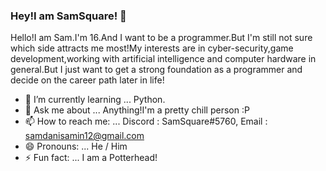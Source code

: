 ### Hey!I am SamSquare! 👋

Hello!I am Sam.I'm 16.And I want to be a programmer.But I'm still not sure which side attracts me most!My interests are in cyber-security,game development,working with artificial intelligence and computer hardware in general.But I just want to get a strong foundation as a programmer and decide on the career path later in life!

- 🌱 I’m currently learning ...  Python.
- 💬 Ask me about ... Anything!I'm a pretty chill person :P
- 📫 How to reach me: ... Discord : SamSquare#5760, Email : samdanisamin12@gmail.com 
- 😄 Pronouns: ... He / Him
- ⚡ Fun fact: ... I am a Potterhead!

